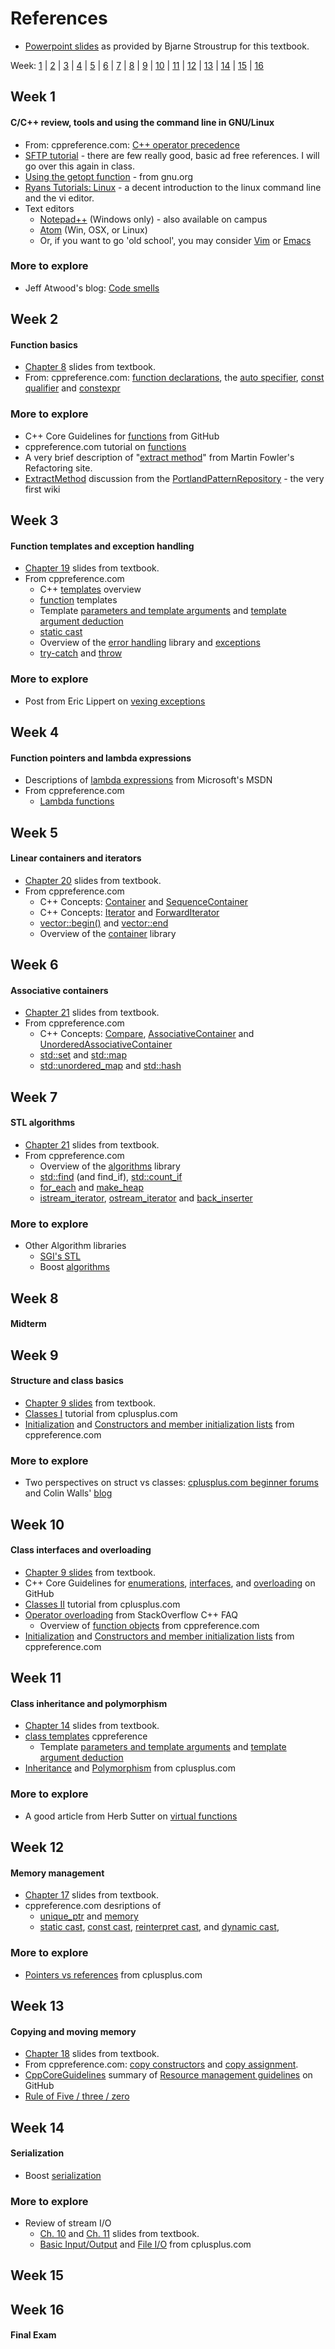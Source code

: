 References
==========

* [Powerpoint slides](http://stroustrup.com/Programming/lecture-slides.html)
as provided by Bjarne Stroustrup for this textbook.

Week: 
[1](#week-1) | 
[2](#week-2) | 
[3](#week-3) | 
[4](#week-4) | 
[5](#week-5) | 
[6](#week-6) | 
[7](#week-7) | 
[8](#week-8) | 
[9](#week-9) | 
[10](#week-10) | 
[11](#week-11) | 
[12](#week-12) | 
[13](#week-13) | 
[14](#week-14) | 
[15](#week-15) | 
[16](#week-16)

## Week 1
#### C/C++ review, tools and using the command line in GNU/Linux

* From: cppreference.com: 
[C++ operator precedence](http://en.cppreference.com/w/cpp/language/operator_precedence)
* [SFTP tutorial](http://www.thegeekstuff.com/2010/06/ftp-sftp-tutorial) - there are few really good, basic ad free references. I will go over this again in class.
* [Using the getopt function](https://www.gnu.org/software/libc/manual/html_node/Using-Getopt.html) - from gnu.org
* [Ryans Tutorials: Linux](http://ryanstutorials.net/linuxtutorial/) - a decent introduction to the linux command line and the vi editor.
* Text editors
  * [Notepad++](https://notepad-plus-plus.org/) (Windows only) - also available on campus
  * [Atom](https://atom.io/) (Win, OSX, or Linux)
  * Or, if you want to go 'old school', you may consider 
    [Vim](http://www.vim.org/) or [Emacs](http://www.gnu.org/software/emacs/)

### More to explore
* Jeff Atwood's blog: [Code smells](https://blog.codinghorror.com/code-smells/)

## Week 2
#### Function basics
* [Chapter 8](http://stroustrup.com/Programming/8_functions.ppt) slides from textbook.
* From: cppreference.com: 
  [function declarations](http://en.cppreference.com/w/cpp/language/function), 
  the [auto specifier](http://en.cppreference.com/w/cpp/language/auto), 
  [const qualifier](http://en.cppreference.com/w/cpp/language/cv) and 
  [constexpr](http://en.cppreference.com/w/cpp/language/constant_expression)

### More to explore
* C++ Core Guidelines for 
  [functions](https://github.com/isocpp/CppCoreGuidelines/blob/master/CppCoreGuidelines.md#S-functions) from GitHub
* cppreference.com tutorial on [functions](http://www.cplusplus.com/doc/tutorial/functions/)
* A very brief description of 
  "[extract method](http://refactoring.com/catalog/extractMethod.html)" from Martin Fowler's Refactoring site.
* [ExtractMethod](http://c2.com/cgi/wiki?ExtractMethod) discussion from the 
  [PortlandPatternRepository](http://c2.com/cgi/wiki?PortlandPatternRepository) - the very first wiki


## Week 3
#### Function templates and exception handling
* [Chapter 19](http://stroustrup.com/Programming/19_vector.ppt) slides from textbook.
* From cppreference.com
  * C++ [templates](http://en.cppreference.com/w/cpp/language/templates) overview
  * [function](http://en.cppreference.com/w/cpp/language/function_template) templates
  * Template [parameters and template arguments](http://en.cppreference.com/w/cpp/language/template_parameters) and 
    [template argument deduction](http://en.cppreference.com/w/cpp/language/template_argument_deduction)
  * [static cast](http://en.cppreference.com/w/cpp/language/static_cast) 
  * Overview of the [error handling](http://en.cppreference.com/w/cpp/error) library and 
    [exceptions](http://en.cppreference.com/w/cpp/language/exceptions)
  * [try-catch](http://en.cppreference.com/w/cpp/language/try_catch) and 
    [throw](http://en.cppreference.com/w/cpp/language/throw)

### More to explore
* Post from Eric Lippert on [vexing exceptions](https://blogs.msdn.microsoft.com/ericlippert/2008/09/10/vexing-exceptions/)

## Week 4
#### Function pointers and lambda expressions
* Descriptions of [lambda expressions](https://msdn.microsoft.com/en-us/library/dd293608.aspx)
  from Microsoft's MSDN
* From cppreference.com
  * [Lambda functions](http://en.cppreference.com/w/cpp/language/lambda)

## Week 5
#### Linear containers and iterators
* [Chapter 20](http://stroustrup.com/Programming/20_containers.ppt) slides from textbook.
* From cppreference.com
  * C++ Concepts: [Container](http://en.cppreference.com/w/cpp/concept/Container) and 
    [SequenceContainer](http://en.cppreference.com/w/cpp/concept/SequenceContainer)
  * C++ Concepts: [Iterator](http://en.cppreference.com/w/cpp/concept/Iterator) and 
    [ForwardIterator](http://en.cppreference.com/w/cpp/concept/ForwardIterator)
  * [vector::begin()](http://en.cppreference.com/w/cpp/container/vector/begin) and 
    [vector::end](http://en.cppreference.com/w/cpp/container/vector/end)
  * Overview of the [container](http://en.cppreference.com/w/cpp/container) library

## Week 6
#### Associative containers
* [Chapter 21](http://stroustrup.com/Programming/21_algorithms.ppt) slides from textbook.
* From cppreference.com
  * C++ Concepts: 
    [Compare](http://en.cppreference.com/w/cpp/concept/Compare), 
    [AssociativeContainer](http://en.cppreference.com/w/cpp/concept/AssociativeContainer) and 
    [UnorderedAssociativeContainer](http://en.cppreference.com/w/cpp/concept/UnorderedAssociativeContainer)
  * [std::set](http://en.cppreference.com/w/cpp/container/set) and 
    [std::map](http://en.cppreference.com/w/cpp/container/map)
  * [std::unordered_map](http://en.cppreference.com/w/cpp/container/unordered_map) and 
    [std::hash](http://en.cppreference.com/w/cpp/utility/hash)

## Week 7
#### STL algorithms
* [Chapter 21](http://stroustrup.com/Programming/21_algorithms.ppt) slides from textbook.
* From cppreference.com
  * Overview of the [algorithms](http://en.cppreference.com/w/cpp/algorithm) library
  * [std::find](http://en.cppreference.com/w/cpp/algorithm/find) (and find_if), 
    [std::count_if](http://en.cppreference.com/w/cpp/algorithm/count_if)
  * [for_each](http://en.cppreference.com/w/cpp/algorithm/for_each) and 
    [make_heap](http://en.cppreference.com/w/cpp/algorithm/make_heap)
  * [istream_iterator](http://en.cppreference.com/w/cpp/iterator/istream_iterator), 
    [ostream_iterator](http://en.cppreference.com/w/cpp/iterator/ostream_iterator) and 
    [back_inserter](http://en.cppreference.com/w/cpp/iterator/back_inserter)

### More to explore
* Other Algorithm libraries
  * [SGI's STL](http://www.sgi.com/tech/stl/)
  * Boost [algorithms](http://www.boost.org/doc/libs/1_62_0/libs/libraries.htm#Algorithms)

## Week 8
#### Midterm

## Week 9
#### Structure and class basics
* [Chapter 9 slides](http://stroustrup.com/Programming/9_classes.ppt) from textbook.
* [Classes I](http://www.cplusplus.com/doc/tutorial/classes/) tutorial from cplusplus.com
* [Initialization](http://en.cppreference.com/w/cpp/language/initialization)
   and [Constructors and member initialization lists](http://en.cppreference.com/w/cpp/language/initializer_list)
   from cppreference.com

### More to explore
* Two perspectives on struct vs classes: 
  [cplusplus.com beginner forums](http://www.cplusplus.com/forum/beginner/5980/)
   and Colin Walls' [blog](https://blogs.mentor.com/colinwalls/blog/2014/06/02/struct-vs-class-in-c/)

## Week 10
#### Class interfaces and overloading
* [Chapter 9 slides](http://stroustrup.com/Programming/9_classes.ppt) from textbook.
* C++ Core Guidelines for 
  [enumerations](https://github.com/isocpp/CppCoreGuidelines/blob/master/CppCoreGuidelines.md#S-enum), 
  [interfaces](https://github.com/isocpp/CppCoreGuidelines/blob/master/CppCoreGuidelines.md#S-interfaces), and 
  [overloading](https://github.com/isocpp/CppCoreGuidelines/blob/master/CppCoreGuidelines.md#SS-overload) on GitHub
* [Classes II](http://www.cplusplus.com/doc/tutorial/templates/) tutorial from cplusplus.com
* [Operator overloading](http://stackoverflow.com/questions/4421706/operator-overloading/16615725) from StackOverflow C++ FAQ
  * Overview of [function objects](http://en.cppreference.com/w/cpp/utility/functional) from cppreference.com
* [Initialization](http://en.cppreference.com/w/cpp/language/initialization) and 
  [Constructors and member initialization lists](http://en.cppreference.com/w/cpp/language/initializer_list) from cppreference.com

## Week 11
#### Class inheritance and polymorphism
* [Chapter 14](http://stroustrup.com/Programming/14_class_design.ppt) slides from textbook.
* [class templates](http://en.cppreference.com/w/cpp/language/class_template) cppreference 
  * Template [parameters and template arguments](http://en.cppreference.com/w/cpp/language/template_parameters) and 
    [template argument deduction](http://en.cppreference.com/w/cpp/language/template_argument_deduction)
* [Inheritance](http://www.cplusplus.com/doc/tutorial/inheritance/) and 
  [Polymorphism](http://www.cplusplus.com/doc/tutorial/polymorphism/) from cplusplus.com

### More to explore
* A good article from Herb Sutter on [virtual functions](http://www.gotw.ca/publications/mill18.htm)

## Week 12
#### Memory management
* [Chapter 17](http://stroustrup.com/Programming/17_free_store.ppt) slides from textbook.
* cppreference.com desriptions of 
  * [unique_ptr](http://en.cppreference.com/w/cpp/memory/unique_ptr) and 
    [memory](http://en.cppreference.com/w/cpp/memory)
  * [static cast](http://en.cppreference.com/w/cpp/language/static_cast), 
    [const cast](http://en.cppreference.com/w/cpp/language/const_cast), 
    [reinterpret cast](http://en.cppreference.com/w/cpp/language/reinterpret_cast), and 
    [dynamic cast](http://en.cppreference.com/w/cpp/language/dynamic_cast),

### More to explore
* [Pointers vs references](http://www.cplusplus.com/articles/ENywvCM9/) from cplusplus.com

## Week 13
#### Copying and moving memory
* [Chapter 18](http://stroustrup.com/Programming/18_arrays.ppt) slides from textbook.
* From cppreference.com: [copy constructors](http://en.cppreference.com/w/cpp/language/copy_constructor) 
  and [copy assignment](http://en.cppreference.com/w/cpp/language/copy_assignment).
* [CppCoreGuidelines](http://isocpp.github.io/CppCoreGuidelines/CppCoreGuidelines) 
  summary of 
  [Resource management guidelines](https://github.com/isocpp/CppCoreGuidelines/blob/master/CppCoreGuidelines.md#S-resource) on GitHub
* [Rule of Five / three / zero](http://en.cppreference.com/w/cpp/language/rule_of_three)

## Week 14
#### Serialization
* Boost [serialization](http://www.boost.org/doc/libs/1_62_0/libs/serialization/doc/index.html)

### More to explore
* Review of stream I/O
  * [Ch. 10](http://stroustrup.com/Programming/10_iostreams.ppt) and 
    [Ch. 11](http://stroustrup.com/Programming/11_custom_io.ppt) slides from textbook.
  * [Basic Input/Output](http://www.cplusplus.com/doc/tutorial/basic_io/) and 
    [File I/O](http://www.cplusplus.com/doc/tutorial/files/) from cplusplus.com

## Week 15

## Week 16
#### Final Exam


